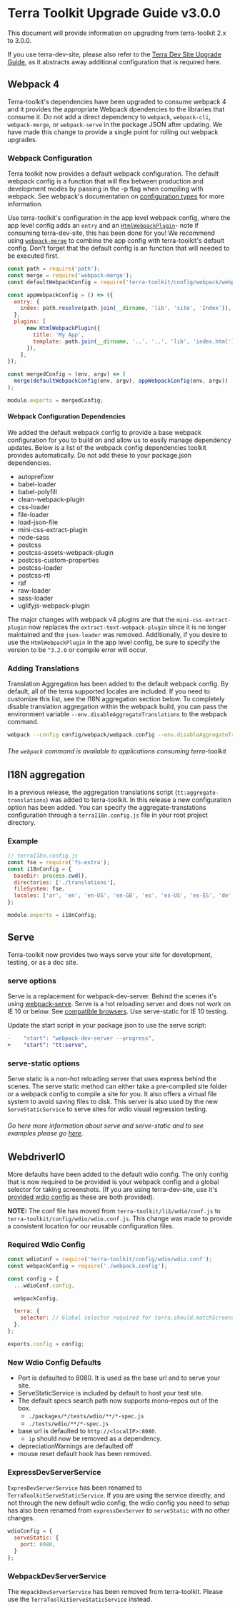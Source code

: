 # Terra Toolkit Upgrade Guide v3.0.0
This document will provide information on upgrading from terra-toolkit 2.x to 3.0.0.

If you use terra-dev-site, please also refer to the [Terra Dev Site Upgrade Guide](https://github.com/cerner/terra-dev-site/blob/master/docs/TerraDevSiteUpgradeGuide-v0.5.0.md), as it abstracts away additional configuration that is required here.


## Webpack 4
Terra-toolkit's dependencies have been upgraded to consume webpack 4 and it provides the appropriate Webpack dpendencies to the libraries that consume it. Do not add a direct dependency to `webpack`, `webpack-cli`, `webpack-merge`, or `webpack-serve` in the package JSON after updating. We have made this change to provide a single point for rolling out webpack upgrades.

### Webpack Configuration
Terra toolkit now provides a default webpack configuration. The default webpack config is a function that will flex between production and development modes by passing in the -p flag when compiling with webpack. See webpack's documentation on [configuration types](https://webpack.js.org/configuration/configuration-types/) for more information.

Use terra-toolkit's configuration in the app level webpack config, where the app level config adds an `entry` and an [`HtmlWebpackPlugin`](https://github.com/jantimon/html-webpack-plugin)- note if consuming terra-dev-site, this has been done for you! We recommend using [`webpack-merge`](https://github.com/survivejs/webpack-merge) to combine the app config with terra-toolkit's default config. Don't forget that the default config is an function that will needed to be executed first.

```javascript
const path = require('path');
const merge = require('webpack-merge');
const defaultWebpackConfig = require('terra-toolkit/config/webpack/webpack.config');

const appWebpackConfig = () => ({
  entry: {
    index: path.resolve(path.join(__dirname, 'lib', 'site', 'Index')),
  },
  plugins: [
      new HtmlWebpackPlugin({
        title: 'My App',
        template: path.join(__dirname, '..', '..', 'lib', 'index.html'),
      }),
    ],
});

const mergedConfig = (env, argv) => (
  merge(defaultWebpackConfig(env, argv), appWebpackConfig(env, argv))
);

module.exports = mergedConfig;
```

#### Webpack Configuration Dependencies

We added the default webpack config to provide a base webpack configuration for you to build on and allow us to easily manage dependency updates. Below is a list of the webpack config dependencies toolkit provides automatically. Do not add these to your package.json dependencies.
- autoprefixer
- babel-loader
- babel-polyfill
- clean-webpack-plugin
- css-loader
- file-loader
- load-json-file
- mini-css-extract-plugin
- node-sass
- postcss
- postcss-assets-webpack-plugin
- postcss-custom-properties
- postcss-loader
- postcss-rtl
- raf
- raw-loader
- sass-loader
- uglifyjs-webpack-plugin

The major changes with webpack v4 plugins are that the `mini-css-extract-plugin` now replaces the  `extract-text-webpack-plugin` since it is no longer maintained and the `json-loader` was removed. Additionally, if you desire to use the `HtmlWebpackPlugin` in the app level config, be sure to specify the version to be `^3.2.0` or compile error will occur.

### Adding Translations
Translation Aggregation has been added to the default webpack config. By default, all of the terra supported locales are included. If you need to customize this list, see the I18N aggregation section below. To completely disable translation aggregation within the webpack build, you can pass the environment variable `--env.disableAggregateTranslations` to the webpack command.

```bash
webpack --config config/webpack/webpack.config --env.disableAggregateTranslations
```

###### The `webpack` command is available to applications consuming terra-toolkit.

## I18N aggregation
In a previous release, the aggregation translations script (`tt:aggregate-translations`) was added to terra-toolkit. In this release a new configuration option has been added. You can specify the aggregate-translations configuration through a `terraI18n.config.js` file in your root project directory.

### Example
```javascript
// terraI18n.config.js
const fse = require('fs-extra');
const i18nConfig = {
  baseDir: process.cwd(),
  directories: ['./translations'],
  fileSystem: fse,
  locales: ['ar', 'en', 'en-US', 'en-GB', 'es', 'es-US', 'es-ES', 'de', 'fi-FI', 'fr', 'fr-FR', 'nl', 'nl-BE', 'pt', 'pt-BR'],
};

module.exports = i18nConfig;
```

## Serve
Terra-toolkit now provides two ways serve your site for development, testing, or as a doc site.

### serve options
Serve is a replacement for webpack-dev-server. Behind the scenes it's using [webpack-serve](https://github.com/webpack-contrib/webpack-serve).
Serve is a hot reloading server and does not work on IE 10 or below. See [compatible browsers](https://caniuse.com/#feat=websockets). Use serve-static for IE 10 testing.

Update the start script in your package json to use the serve script:
```diff
-    "start": "webpack-dev-server --progress",
+    "start": "tt:serve",
```

### serve-static options
Serve static is a non-hot reloading server that uses express behind the scenes. The serve static method can either take a pre-compiled site folder or a webpack config to compile a site for you. It also offers a virtual file system to avoid saving files to disk. This server is also used by the new `ServeStaticService` to serve sites for wdio visual regression testing.

###### Go here more information about serve and serve-static and to see examples please go [here](https://github.com/cerner/terra-toolkit/tree/master/scripts/serve).

## WebdriverIO
More defaults have been added to the default wdio config. The only config that is now required to be provided is your webpack config and a global selector for taking screenshots. (If you are using terra-dev-site, use it's [provided wdio config](https://github.com/cerner/terra-dev-site/blob/master/config/wdio/wdio.conf.js) as these are both provided).

**NOTE:** The conf file has moved from `terra-toolkit/lib/wdio/conf.js` to `terra-toolkit/config/wdio/wdio.conf.js`. This change was made to provide a consistent location for our reusable configuration files.

### Required Wdio Config
```javascript
const wdioConf = require('terra-toolkit/config/wdio/wdio.conf');
const webpackConfig = require('./webpack.config');

const config = {
  ...wdioConf.config,

  webpackConfig,

  terra: {
    selector: // Global selector required for terra.should.matchScreenshot()
  },
};

exports.config = config;
```

### New Wdio Config Defaults
* Port is defaulted to 8080. It is used as the base url and to serve your site.
* ServeStaticService is included by default to host your test site.
* The default specs search path now supports mono-repos out of the box.
    * `./packages/*/tests/wdio/**/*-spec.js`
    * `./tests/wdio/**/*-spec.js`
* base url is defaulted to `http://<localIP>:8080`.
    * `ip` should now be removed as a dependency.
* depreciationWarnings are defaulted off
* mouse reset default hook has been removed.

### ExpressDevServerService
`ExpresDevServerService` has been renamed to `TerraToolkitServeStaticService`. If you are using the service directly, and not through the new default wdio config, the wdio config you need to setup has also been renamed from `expressDevServer` to `serveStatic` with no other changes.

```javascript
wdioConfig = {
  serveStatic: {
    port: 8080,
  }
};
```

### WebpackDevServerService
The `WepackDevServerService` has been removed from terra-toolkit. Please use the `TerraToolkitServeStaticService` instead.
